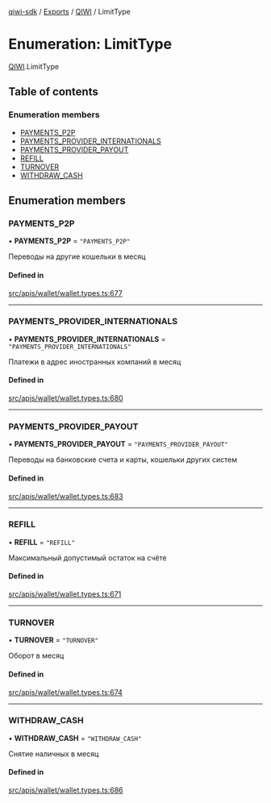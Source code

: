 [qiwi-sdk](../README.md) / [Exports](../modules.md) / [QIWI](../modules/QIWI.md) / LimitType

# Enumeration: LimitType

[QIWI](../modules/QIWI.md).LimitType

## Table of contents

### Enumeration members

- [PAYMENTS\_P2P](QIWI.LimitType.md#payments_p2p)
- [PAYMENTS\_PROVIDER\_INTERNATIONALS](QIWI.LimitType.md#payments_provider_internationals)
- [PAYMENTS\_PROVIDER\_PAYOUT](QIWI.LimitType.md#payments_provider_payout)
- [REFILL](QIWI.LimitType.md#refill)
- [TURNOVER](QIWI.LimitType.md#turnover)
- [WITHDRAW\_CASH](QIWI.LimitType.md#withdraw_cash)

## Enumeration members

### PAYMENTS\_P2P

• **PAYMENTS\_P2P** = `"PAYMENTS_P2P"`

Переводы на другие кошельки в месяц

#### Defined in

[src/apis/wallet/wallet.types.ts:677](https://github.com/AlexXanderGrib/node-qiwi-sdk/blob/7ca37ed/src/apis/wallet/wallet.types.ts#L677)

___

### PAYMENTS\_PROVIDER\_INTERNATIONALS

• **PAYMENTS\_PROVIDER\_INTERNATIONALS** = `"PAYMENTS_PROVIDER_INTERNATIONALS"`

Платежи в адрес иностранных компаний в месяц

#### Defined in

[src/apis/wallet/wallet.types.ts:680](https://github.com/AlexXanderGrib/node-qiwi-sdk/blob/7ca37ed/src/apis/wallet/wallet.types.ts#L680)

___

### PAYMENTS\_PROVIDER\_PAYOUT

• **PAYMENTS\_PROVIDER\_PAYOUT** = `"PAYMENTS_PROVIDER_PAYOUT"`

Переводы на банковские счета и карты, кошельки других систем

#### Defined in

[src/apis/wallet/wallet.types.ts:683](https://github.com/AlexXanderGrib/node-qiwi-sdk/blob/7ca37ed/src/apis/wallet/wallet.types.ts#L683)

___

### REFILL

• **REFILL** = `"REFILL"`

Максимальный допустимый остаток на счёте

#### Defined in

[src/apis/wallet/wallet.types.ts:671](https://github.com/AlexXanderGrib/node-qiwi-sdk/blob/7ca37ed/src/apis/wallet/wallet.types.ts#L671)

___

### TURNOVER

• **TURNOVER** = `"TURNOVER"`

Оборот в месяц

#### Defined in

[src/apis/wallet/wallet.types.ts:674](https://github.com/AlexXanderGrib/node-qiwi-sdk/blob/7ca37ed/src/apis/wallet/wallet.types.ts#L674)

___

### WITHDRAW\_CASH

• **WITHDRAW\_CASH** = `"WITHDRAW_CASH"`

Снятие наличных в месяц

#### Defined in

[src/apis/wallet/wallet.types.ts:686](https://github.com/AlexXanderGrib/node-qiwi-sdk/blob/7ca37ed/src/apis/wallet/wallet.types.ts#L686)
